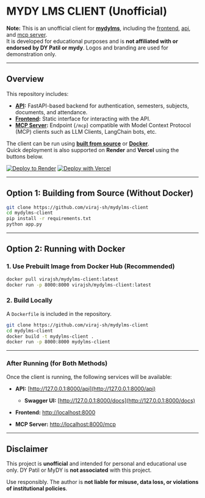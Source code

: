 # MYDY LMS CLIENT (Unofficial)

**Note:** This is an unofficial client for **[mydylms](https://mydy.dypatil.edu/)**, including the [frontend](docs/frontend.md), [api](docs/api.md), and [mcp server](docs/mcp.md).  
It is developed for educational purposes and is **not affiliated with or endorsed by DY Patil or mydy**. Logos and branding are used for demonstration only.

---

## Overview

This repository includes:

- **[API](docs/api.md):** FastAPI-based backend for authentication, semesters, subjects, documents, and attendance.
- **[Frontend](docs/frontend.md):** Static interface for interacting with the API.
- **[MCP Server](docs/mcp.md):** Endpoint (`/mcp`) compatible with Model Context Protocol (MCP) clients such as LLM Clients, LangChain bots, etc.

The client can be run using **[built from source](#option-1-building-from-source-without-docker)** or **[Docker](#option-2-running-with-docker)**.  
Quick deployment is also supported on **Render** and **Vercel** using the buttons below.

[![Deploy to Render](https://render.com/images/deploy-to-render-button.svg)](https://render.com/deploy?repo=https://github.com/viraj-sh/mydylms-client)
[![Deploy with Vercel](https://vercel.com/button)](https://vercel.com/new/clone?repository-url=https://github.com/viraj-sh/mydylms-client)

---

## Option 1: Building from Source (Without Docker)

```bash
git clone https://github.com/viraj-sh/mydylms-client
cd mydylms-client
pip install -r requirements.txt
python app.py
```

---

## Option 2: Running with Docker

### 1. Use Prebuilt Image from Docker Hub (Recommended)

```bash
docker pull virajsh/mydylms-client:latest
docker run -p 8000:8000 virajsh/mydylms-client:latest
```

### 2. Build Locally

A `Dockerfile` is included in the repository.

```bash
git clone https://github.com/viraj-sh/mydylms-client
cd mydylms-client
docker build -t mydylms-client .
docker run -p 8000:8000 mydylms-client
```

---

### After Running (for Both Methods)

Once the client is running, the following services will be available:

- **API:** [http://127.0.0.1:8000/api](http://127.0.0.1:8000/api)

  - **Swagger UI:** [http://127.0.0.1:8000/docs](http://127.0.0.1:8000/docs)

- **Frontend:** [http://localhost:8000](http://localhost:8000)
- **MCP Server:** [http://localhost:8000/mcp](http://localhost:8000/mcp)

---

## Disclaimer

This project is **unofficial** and intended for personal and educational use only.
DY Patil or MyDY is **not associated** with this project.

Use responsibly. The author is **not liable for misuse, data loss, or violations of institutional policies**.
